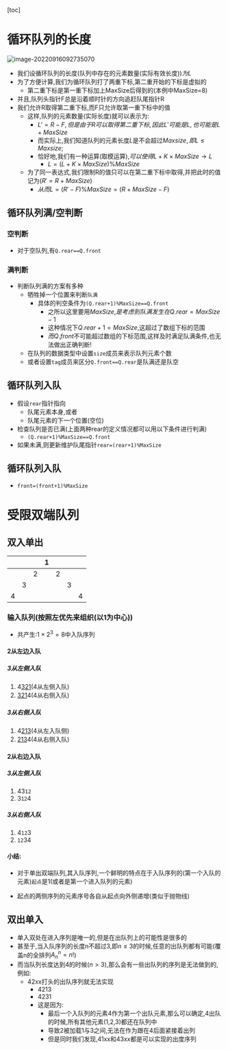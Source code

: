 [toc]



# 循环队列的长度

![image-20220916092735070](https://img-blog.csdnimg.cn/img_convert/6c4e89afe211153bbb0aae1623b0eb19.png)

- 我们设循环队列的长度(队列中存在的元素数量(实际有效长度))$为L$
- 为了方便计算,我们为循环队列打了两重下标,第二重开始的下标是虚拟的
  - 第二重下标是第一重下标加上MaxSize后得到的(本例中MaxSize=8)
- 并且,队列头指针F总是沿着顺时针的方向追赶队尾指针R
- 我们允许R取得第二重下标,而F只允许取第一重下标中的值
  - 这样,队列的元素数量(实际长度)就可以表示为:
    - $L'=R-F,但是由于R可以取得第二重下标,因此L'可能是L,也可能是L+MaxSize$
    - 而实际上,我们知道队列的元素长度$L$是不会超过$Maxsize,即L \leqslant Maxsize$;
    - 恰好地,我们有一种运算(取模运算),$可以使得L+K\times MaxSize\to L$
      - $L=(L+K\times MaxSize)\%MaxSize$
  - 为了同一表达式,我们限制R的值只可以在第二重下标中取得,并把此时的值记为($R'=R+MaxSize$)
    - $从而L=(R'-F)\%MaxSize=(R+MaxSize-F)%MaxSize$

## 循环队列满/空判断

### 空判断

- 对于空队列,有`Q.rear==Q.front`

### 满判断

- 判断队列满的方案有多种
  - 牺牲掉一个位置来判断`队满`
    - 具体的判空条件为`(Q.rear+1)%MaxSize==Q.front`
      - 之所以这里要用$MaxSize$,$是考虑到队满发生在Q.rear=MaxSize-1$
      - 这种情况下$Q.rear+1=MaxSize$,这超过了数组下标的范围
      - $而Q.front$不可能超过数组的下标范围,这样及时满足队满条件,也无法做出正确判断!
  - 在队列的数据类型中设置`size`成员来表示队列元素个数
  - 或者设置`tag`成员来区分`Q.front==Q.rear`是队满还是队空



## 循环队列入队

- 假设`rear`指针指向
  - 队尾元素本身,或者
  - 队尾元素的下一个位置(空位)
- 检查队列是否已满(上面两种rear的定义情况都可以用以下条件进行判满)
  - `(Q.rear+1)%MaxSize==Q.front`
- 如果未满,则更新维护队尾指针`rear=(rear+1)%MaxSize`

## 循环队列入队

- `front=(front+1)%MaxSize`

# 受限双端队列

## 双入单出

|      |      |      | 1    |      |      |      |
| ---- | ---- | ---- | ---- | ---- | ---- | ---- |
|      |      | 2    |      | 2    |      |      |
|      | 3    |      |      |      | 3    |      |
| 4    |      |      |      |      |      | 4    |

### 输入队列(按照左优先来组织(以1为中心))

- 共产生:$1\times 2^3=8$中入队序列

#### 2从左边入队

##### 3从左侧入队

1. 4<u>321</u>(4从左侧入队)
2. <u>321</u>4(4从右侧入队)

##### 3从右侧入队

1. 4<u>213</u>(4从左入队侧)
2. <u>213</u>4(4从右侧入队)

#### 2从右边入队

##### 3从左侧入队

1. 43`12`
2. 3`12`4

##### 3从右侧入队

1. 4`12`3
2. `12`34

#### 小结:

- 对于单出双端队列,其入队序列,一个鲜明的特点在于入队序列的(第一个入队的元素)`起点`是1(或者是第一个进入队列的元素)

- 起点的两侧序列的元素序号各自从起点向外侧递增(类似于抛物线)

  

## 双出单入

- 单入双处在进入序列是唯一的,但是在出队列上的可能性是很多的
- 甚至于,当入队序列的长度n不超过3,即$n\leqslant 3$的时候,任意的出队列都有可能(覆盖n的全排列$A_n^n=n!$)
- 而当队列长度达到4的时候($n>3$),那么会有一些出队列的序列是无法做到的,例如:
  - 42xx打头的出队序列就无法实现
    - 4213
    - 4231
    - 这是因为:
      - 最后一个入队列的元素4作为第一个出队元素,那么可以确定,4出队的时候,所有其他元素(1,2,3)都还在队列中
      - 导致2被加载1与3之间,无法在作为跟在4后面紧接着出列
      - 但是同时我们发现,41xx和43xx都是可以实现的出度序列

